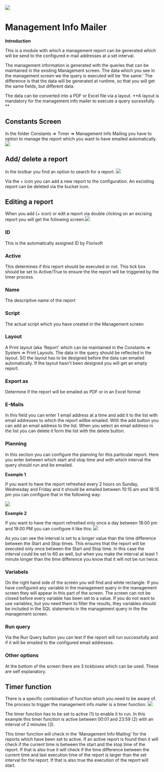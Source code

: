 <img src=".Management Info Mailer\media\image2.png" />

# Management Info Mailer  

**Introduction**

This is a module with which a management report can be generated which will be send to the configured e-mail addresses at a set interval. 

The management information is generated with the queries that can be maintained in the existing Management screen. 
The data which you see in the management screen we the query is executed will be 'the same.' The difference is that the data will be generated at runtime, so that you will get the same fields, but different data.

The data can be converted into a PDF or Excel file via a layout. **A layout is mandatory for the management info mailer to execute a query sucessfully. **



## Constants Screen
In the folder Constants => Timer => Management Info Mailing you have to option to manage the report which you want to  have emailed automatically.<img src=".Management Info Mailer\media\Constants.png" />



##  Add/ delete a report
In the toolbar you find an option to search for a  report.
<img src=".Management Info Mailer\media\Toolbar.png" />

Via the + icon you can add a new report to the configuration.
An excisting report can be deleted via the bucket icon.

## Editing a report

When you add (+ icon) or edit a report via double clicking on an excising report you will get the following screen.<img src=".Management Info Mailer\media\EditScreen.png" />



### ID

This is the automatically assigned ID by Florisoft

### Active

This determines if this report should be executed or not. This tick box should be set to Active/True to ensure the the report will be triggered by the timer process.

### Name

The descriptive name of the report

### Script

The actual script which you have created in the Management screen

### Layout

A Print layout (aka 'Report' which can be maintained in the Constants => System => Print Layouts.
The data in the query should be reflected in the layout. SO the layout has to be designed before the data can emailed automatically.
If the layout hasn't been designed you will get an empty report.

### Export as

Determine if the report will be emailed as PDF or in an Excel format

### E-Mails

In this field you can enter 1 email address at a time and add it to the list with email addresses to which the report willbe emailed.
With the add button you can add an email address to the list.
When you select an email address in the list you can delete it form the list with the delete button.

### Planning

In this section you can configure the planning for this particular report.
Here you enter between which start and stop time and with which interval the query should run and be emailed.

**Example 1** 

If you want to have the report refreshed every 2 hours on Sunday, Wednesday and Friday and it should be emailed between 10:15 am and 18:15 pm you can configure that in the following way:

<img src=".Management Info Mailer\media\Planning1.png" /> 



**Example 2**

If you want to have the report refreshed only once a day between 18:00 pm and 19:00 PM you can configure it like this:
<img src=".Management Info Mailer\media\Planning2.png" /> 

As you can see the interval is set to a longer value than the time difference between the Start and Stop times.
This ensures that the report will be executed only once between the Start and Stop time. In this case the interval could be set to 60 as well, but when you make the interval at least 1 minute longer than the time difference you know that it will not be run twice.

### Variabels

On the right hand side of the screen you will find and white rectangle.
If you have configured any variable in the management query in the management screen they will appear in this part of the screen.
The screen can not be closed before every variable has been set to a value.
If you do not want to use variables, but you need them to filter the results, they variables should be included in the SQL statements in the management query in the the management screen.

### Run query

Via the Run Query button you can test if the report will run successfully and if it will be emailed to the configured email addresses.

### Other options

At the bottom of the screen there are 3 tickboxes which can be used.
These are self explanatory.

## Timer function

There is a specific combination of function which you need to be aware of.
The process to trigger the management info mailer is a timer function.
<img src=".Management Info Mailer\media\Timer.png" />

The timer function has to be set to active (1) to enable it to run.
In this example this timer function is active between 00:01 and 23:59 (2) with an interval of 2 minutes (3).

This timer function will check in the 'Management Info Mailing' for the reports which have been set to active.
If an active report is found then it will check if the current time is between the start and the stop time of the report. If that is also true it will check if the time difference between the current time and last execution time of the report is larger than the set interval for the report.
If that is also true the execution of the report will start.
